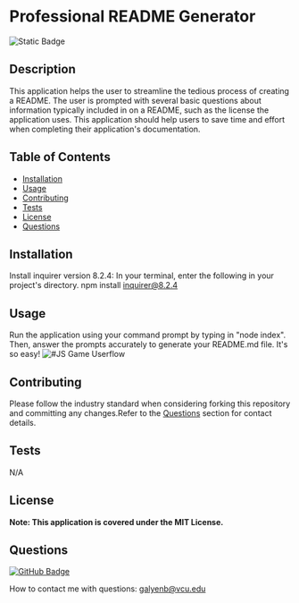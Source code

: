 # Professional README Generator

![Static Badge](https://img.shields.io/badge/MIT-content)

## Description

This application helps the user to streamline the tedious process of creating a README. The user is prompted with several basic questions about information typically included in on a README, such as the license the application uses. This application should help users to save time and effort when completing their application's documentation.

## Table of Contents

- [Installation](#installation)
- [Usage](#usage)
- [Contributing](#contributing)
- [Tests](#tests)
- [License](#license)
- [Questions](#questions)

## Installation

Install inquirer version 8.2.4: In your terminal, enter the following in your project's directory. npm install inquirer@8.2.4

## Usage

Run the application using your command prompt by typing in "node index". Then, answer the prompts accurately to generate your README.md file. It's so easy!
![#JS Game Userflow](/Prof-README-Generator/assets/GetRektAJSGame.gif)

## Contributing

Please follow the industry standard when considering forking this repository and committing any changes.Refer to the [Questions](#questions) section for contact details.

## Tests

N/A

## License

**Note: This application is covered under the MIT License.**

## Questions

[![GitHub Badge](https://img.shields.io/badge/SeeYouThursday-content?logo=github)](https://github.com//SeeYouThursday)

How to contact me with questions:
[galyenb@vcu.edu](galyenb@vcu.edu)
